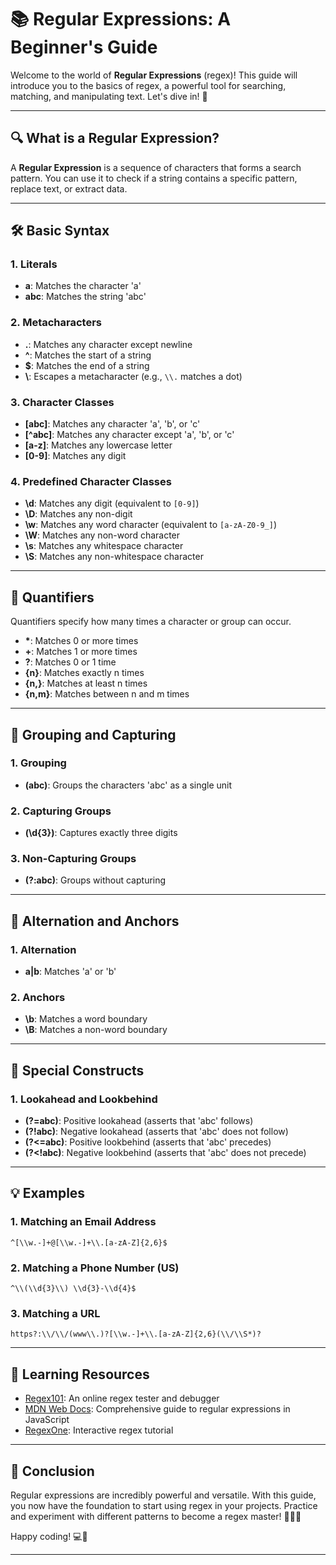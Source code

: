 
# 📚 Regular Expressions: A Beginner's Guide

Welcome to the world of **Regular Expressions** (regex)! This guide will introduce you to the basics of regex, a powerful tool for searching, matching, and manipulating text. Let's dive in! 🚀

---

## 🔍 What is a Regular Expression?

A **Regular Expression** is a sequence of characters that forms a search pattern. You can use it to check if a string contains a specific pattern, replace text, or extract data.

---

## 🛠️ Basic Syntax

### 1. **Literals**
- **a**: Matches the character 'a'
- **abc**: Matches the string 'abc'

### 2. **Metacharacters**
- **.**: Matches any character except newline
- **^**: Matches the start of a string
- **$**: Matches the end of a string
- **\\**: Escapes a metacharacter (e.g., `\\.` matches a dot)

### 3. **Character Classes**
- **[abc]**: Matches any character 'a', 'b', or 'c'
- **[^abc]**: Matches any character except 'a', 'b', or 'c'
- **[a-z]**: Matches any lowercase letter
- **[0-9]**: Matches any digit

### 4. **Predefined Character Classes**
- **\\d**: Matches any digit (equivalent to `[0-9]`)
- **\\D**: Matches any non-digit
- **\\w**: Matches any word character (equivalent to `[a-zA-Z0-9_]`)
- **\\W**: Matches any non-word character
- **\\s**: Matches any whitespace character
- **\\S**: Matches any non-whitespace character

---

## 🔄 Quantifiers

Quantifiers specify how many times a character or group can occur.

- **\***: Matches 0 or more times
- **+**: Matches 1 or more times
- **?**: Matches 0 or 1 time
- **{n}**: Matches exactly n times
- **{n,}**: Matches at least n times
- **{n,m}**: Matches between n and m times

---

## 🤝 Grouping and Capturing

### 1. **Grouping**
- **(abc)**: Groups the characters 'abc' as a single unit

### 2. **Capturing Groups**
- **(\\d{3})**: Captures exactly three digits

### 3. **Non-Capturing Groups**
- **(?:abc)**: Groups without capturing

---

## 🔀 Alternation and Anchors

### 1. **Alternation**
- **a|b**: Matches 'a' or 'b'

### 2. **Anchors**
- **\\b**: Matches a word boundary
- **\\B**: Matches a non-word boundary

---

## 🧩 Special Constructs

### 1. **Lookahead and Lookbehind**
- **(?=abc)**: Positive lookahead (asserts that 'abc' follows)
- **(?!abc)**: Negative lookahead (asserts that 'abc' does not follow)
- **(?<=abc)**: Positive lookbehind (asserts that 'abc' precedes)
- **(?<!abc)**: Negative lookbehind (asserts that 'abc' does not precede)

---

## 💡 Examples

### 1. **Matching an Email Address**
```regex
^[\\w.-]+@[\\w.-]+\\.[a-zA-Z]{2,6}$
```

### 2. **Matching a Phone Number (US)**
```regex
^\\(\\d{3}\\) \\d{3}-\\d{4}$
```

### 3. **Matching a URL**
```regex
https?:\\/\\/(www\\.)?[\\w.-]+\\.[a-zA-Z]{2,6}(\\/\\S*)?
```

---

## 📖 Learning Resources

- [Regex101](https://regex101.com/): An online regex tester and debugger
- [MDN Web Docs](https://developer.mozilla.org/en-US/docs/Web/JavaScript/Guide/Regular_Expressions): Comprehensive guide to regular expressions in JavaScript
- [RegexOne](https://regexone.com/): Interactive regex tutorial

---

## 🎉 Conclusion

Regular expressions are incredibly powerful and versatile. With this guide, you now have the foundation to start using regex in your projects. Practice and experiment with different patterns to become a regex master! 🧙‍♂️✨

Happy coding! 💻🚀

---
